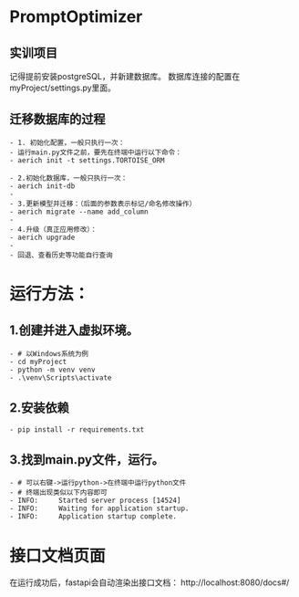 # PromptOptimizer

## 实训项目

记得提前安装postgreSQL，并新建数据库。
数据库连接的配置在myProject/settings.py里面。

## 迁移数据库的过程
    - 1. 初始化配置，一般只执行一次：
    - 运行main.py文件之前，要先在终端中运行以下命令：
    - aerich init -t settings.TORTOISE_ORM

    - 2.初始化数据库，一般只执行一次：
    - aerich init-db
    - 
    - 3.更新模型并迁移：（后面的参数表示标记/命名修改操作）
    - aerich migrate --name add_column  
    - 
    - 4.升级（真正应用修改）：
    - aerich upgrade
    - 
    - 回退、查看历史等功能自行查询



# 运行方法：
## 1.创建并进入虚拟环境。
    - # 以Windows系统为例
    - cd myProject
    - python -m venv venv
    - .\venv\Scripts\activate

## 2.安装依赖
    - pip install -r requirements.txt

## 3.找到main.py文件，运行。
    - # 可以右键->运行python->在终端中运行python文件
    - # 终端出现类似以下内容即可
    - INFO:     Started server process [14524]
    - INFO:     Waiting for application startup.
    - INFO:     Application startup complete.

# 接口文档页面
在运行成功后，fastapi会自动渲染出接口文档：
http://localhost:8080/docs#/